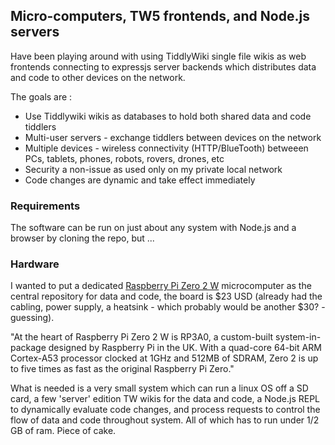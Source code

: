 ## Micro-computers, TW5 frontends, and Node.js servers

Have been playing around with using TiddlyWiki single file wikis as web frontends connecting to expressjs server backends which distributes data and code to other devices on the network.

The goals are :

 * Use Tiddlywiki wikis as databases to hold both shared data and code tiddlers
 * Multi-user servers - exchange tiddlers between devices on the network
 * Multiple devices - wireless connectivity (HTTP/BlueTooth) betweeen PCs, tablets, phones, robots, rovers, drones, etc
 * Security a non-issue as used only on my private local network
 * Code changes are dynamic and take effect immediately 

### Requirements
The software can be run on just about any system with Node.js and a browser by cloning the repo, but ...

### Hardware
I wanted to put a dedicated [Raspberry Pi Zero 2 W](https://www.raspberrypi.com/products/raspberry-pi-zero-2-w/) microcomputer as the central repository for data and code, the board is $23 USD (already had the cabling, power supply, a heatsink - which probably would be another $30? - guessing).

"At the heart of Raspberry Pi Zero 2 W is RP3A0, a custom-built system-in-package designed by Raspberry Pi in the UK. With a quad-core 64-bit ARM Cortex-A53 processor clocked at 1GHz and 512MB of SDRAM, Zero 2 is up to five times as fast as the original Raspberry Pi Zero."

What is needed is a very small system which can run a linux OS off a SD card, a few 'server' edition TW wikis for the data and code, a Node.js REPL to dynamically evaluate code changes, and process requests to control the flow of data and code throughout system. All of which has to run under 1/2 GB of ram. Piece of cake.


